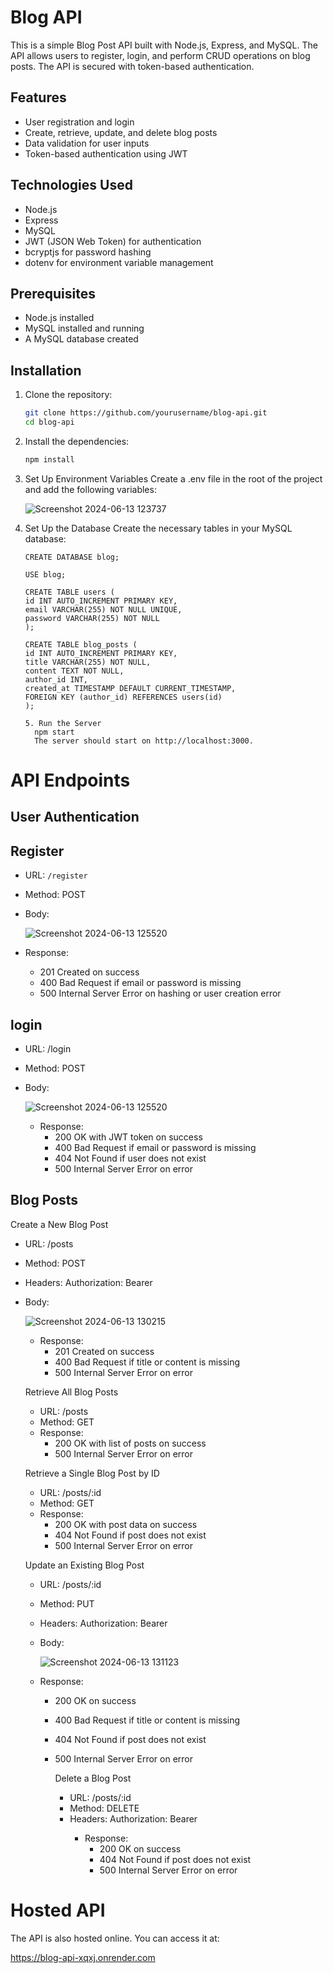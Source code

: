 # Blog API
This is a simple Blog Post API built with Node.js, Express, and MySQL. The API allows users to register, login, and perform CRUD operations on blog posts. The API is secured with token-based authentication.


## Features
- User registration and login
- Create, retrieve, update, and delete blog posts
- Data validation for user inputs
- Token-based authentication using JWT

## Technologies Used
- Node.js
- Express
- MySQL
- JWT (JSON Web Token) for authentication
- bcryptjs for password hashing
- dotenv for environment variable management

## Prerequisites
- Node.js installed
- MySQL installed and running
- A MySQL database created

## Installation
1. Clone the repository:
    ```bash
    git clone https://github.com/yourusername/blog-api.git
    cd blog-api
    ```
2. Install the dependencies:
    ```bash
    npm install
    ```
    
3. Set Up Environment Variables
   Create a .env file in the root of the project and add the following variables:

    ![Screenshot 2024-06-13 123737](https://github.com/Mayank561/Blog_api/assets/108197241/3bf0af33-c771-471c-9f78-0f34dd989a45)

4. Set Up the Database
   Create the necessary tables in your MySQL database:

    ```
    CREATE DATABASE blog;

    USE blog;

    CREATE TABLE users (
    id INT AUTO_INCREMENT PRIMARY KEY,
    email VARCHAR(255) NOT NULL UNIQUE,
    password VARCHAR(255) NOT NULL
    );

    CREATE TABLE blog_posts (
    id INT AUTO_INCREMENT PRIMARY KEY,
    title VARCHAR(255) NOT NULL,
    content TEXT NOT NULL,
    author_id INT,
    created_at TIMESTAMP DEFAULT CURRENT_TIMESTAMP,
    FOREIGN KEY (author_id) REFERENCES users(id)
    );

    5. Run the Server
      npm start
      The server should start on http://localhost:3000.
      ```

# API Endpoints

## User Authentication

## Register
- URL: `/register`
- Method: POST
- Body:
  
    ![Screenshot 2024-06-13 125520](https://github.com/Mayank561/Blog_api/assets/108197241/ebfb702f-043a-468b-91a9-e8e513fc908e)

- Response:
  - 201 Created on success
  - 400 Bad Request if email or password is missing
  - 500 Internal Server Error on hashing or user creation error
 
## login
- URL: /login
- Method: POST
- Body:

    ![Screenshot 2024-06-13 125520](https://github.com/Mayank561/Blog_api/assets/108197241/ebfb702f-043a-468b-91a9-e8e513fc908e)

  - Response:
    - 200 OK with JWT token on success
    - 400 Bad Request if email or password is missing
    - 404 Not Found if user does not exist
    - 500 Internal Server Error on error

## Blog Posts
Create a New Blog Post
  - URL: /posts
  - Method: POST
  - Headers: Authorization: Bearer <token>
  - Body:

      ![Screenshot 2024-06-13 130215](https://github.com/Mayank561/Blog_api/assets/108197241/e8ee5c66-72b0-433a-a4d4-7a6f0466ef3e)

     - Response:
         - 201 Created on success
         - 400 Bad Request if title or content is missing
         - 500 Internal Server Error on error
      

     Retrieve All Blog Posts
      - URL: /posts
      - Method: GET
      - Response:
          - 200 OK with list of posts on success
          - 500 Internal Server Error on error
       
    Retrieve a Single Blog Post by ID
      - URL: /posts/:id
      - Method: GET
      - Response:
          - 200 OK with post data on success
          - 404 Not Found if post does not exist
          - 500 Internal Server Error on error

    Update an Existing Blog Post
      - URL: /posts/:id
      - Method: PUT
      - Headers: Authorization: Bearer <token>
      - Body:
        
         ![Screenshot 2024-06-13 131123](https://github.com/Mayank561/Blog_api/assets/108197241/6cd61498-ff6d-4af5-8277-524a3be425b5)

    - Response:
      - 200 OK on success
      - 400 Bad Request if title or content is missing
      - 404 Not Found if post does not exist
      - 500 Internal Server Error on error


        Delete a Blog Post
          - URL: /posts/:id
          - Method: DELETE
          - Headers: Authorization: Bearer <token>
              - Response:
                  - 200 OK on success
                  - 404 Not Found if post does not exist
                  - 500 Internal Server Error on error
                    



# Hosted API
  The API is also hosted online. You can access it at:

  https://blog-api-xqxj.onrender.com
